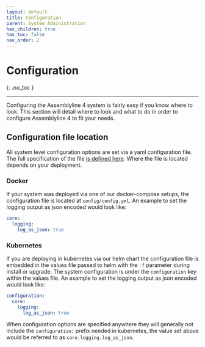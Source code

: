 ```yaml
---
layout: default
title: Configuration
parent: System Administration
has_children: true
has_toc: false
nav_order: 2
---
```


# Configuration
{: .no_toc }

---

Configuring the Assemblyline 4 system is fairly easy if you know where to look. 
This section will detail where to look and what to do in order to configure 
Assemblyline 4 to fit your needs.

## Configuration file location

All system level configuration options are set via a yaml configuration file.
The full specification of the file [is defined here](https://github.com/CybercentreCanada/assemblyline-base/blob/master/assemblyline/odm/models/config.py). 
Where the file is located depends on your deployment.

### Docker 

If your system was deployed via one of our docker-compose setups, the configuration
file is located at `config/config.yml`. An example to set the logging output
as json encoded would look like:

```yaml
core:
  logging:
    log_as_json: true
```

### Kubernetes

If you are deploying in kubernetes via our helm chart the configuration file is 
embedded in the values file passed to helm with the `-f` parameter during install 
or upgrade. The system configuration is under the `configuration` key within 
the values file. An example to set the logging output as json encoded would look like:

```yaml
configuration:
  core:
    logging:
      log_as_json: true
```

When configuration options are specified anywhere they will generally not include
the `configuration:` prefix needed in kubernetes, the value set above would be referred to as 
`core.logging.log_as_json`.
